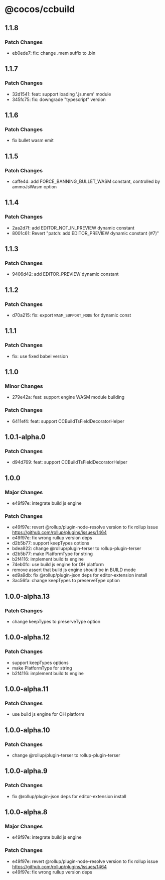 # @cocos/ccbuild

## 1.1.8

### Patch Changes

- eb0ede7: fix: change .mem suffix to .bin

## 1.1.7

### Patch Changes

- 32d1541: feat: support loading '.js.mem' module
- 345fc75: fix: downgrade "typescript" version

## 1.1.6

### Patch Changes

- fix bullet wasm emit

## 1.1.5

### Patch Changes

- caffe4d: add FORCE_BANNING_BULLET_WASM constant, controlled by ammoJsWasm option

## 1.1.4

### Patch Changes

- 2aa2d7f: add EDITOR_NOT_IN_PREVIEW dynamic constant
- 8001c61: Revert "patch: add EDITOR_PREVIEW dynamic constant (#7)"

## 1.1.3

### Patch Changes

- 9406d42: add EDITOR_PREVIEW dynamic constant

## 1.1.2

### Patch Changes

- d70a215: fix: export `WASM_SUPPORT_MODE` for dynamic const

## 1.1.1

### Patch Changes

- fix: use fixed babel version

## 1.1.0

### Minor Changes

- 279e42a: feat: support engine WASM module building

### Patch Changes

- 6411ef4: feat: support CCBuildTsFieldDecoratorHelper

## 1.0.1-alpha.0

### Patch Changes

- d94d769: feat: support CCBuildTsFieldDecoratorHelper

## 1.0.0

### Major Changes

- e49f97e: integrate build js engine

### Patch Changes

- e49f97e: revert @rollup/plugin-node-resolve version to fix rollup issue https://github.com/rollup/plugins/issues/1464
- e49f97e: fix wrong rullup version deps
- d2b5b77: support keepTypes options
- bdea922: change @rollup/plugin-terser to rollup-plugin-terser
- d2b5b77: make PlatformType for string
- b2f4116: implement build ts engine
- 74eb0fc: use build js engine for OH platform
- remove assert that build js engine should be in BUILD mode
- ed9a9db: fix @rollup/plugin-json deps for editor-extension install
- 3ac56fa: change keepTypes to preserveType option

## 1.0.0-alpha.13

### Patch Changes

- change keepTypes to preserveType option

## 1.0.0-alpha.12

### Patch Changes

- support keepTypes options
- make PlatformType for string
- b2f4116: implement build ts engine

## 1.0.0-alpha.11

### Patch Changes

- use build js engine for OH platform

## 1.0.0-alpha.10

### Patch Changes

- change @rollup/plugin-terser to rollup-plugin-terser

## 1.0.0-alpha.9

### Patch Changes

- fix @rollup/plugin-json deps for editor-extension install

## 1.0.0-alpha.8

### Major Changes

- e49f97e: integrate build js engine

### Patch Changes

- e49f97e: revert @rollup/plugin-node-resolve version to fix rollup issue https://github.com/rollup/plugins/issues/1464
- e49f97e: fix wrong rullup version deps
